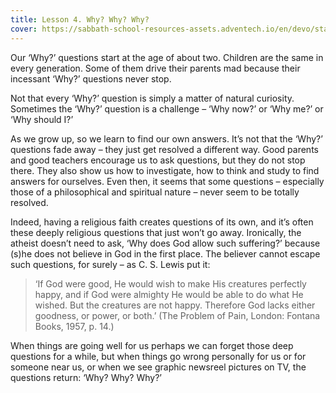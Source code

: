 ```yaml
---
title: Lesson 4. Why? Why? Why?
cover: https://sabbath-school-resources-assets.adventech.io/en/devo/start-into-life/04-why-why-why/7qQ1667920718031.jpg
---
```


Our ‘Why?’ questions start at the age of about two. Children are the same in every generation. Some of them drive their parents mad because their incessant ‘Why?’ questions never stop.

Not that every ‘Why?’ question is simply a matter of natural curiosity. Sometimes the ‘Why?’ question is a challenge – ‘Why now?’ or ‘Why me?’ or ‘Why should I?’

As we grow up, so we learn to find our own answers. It’s not that the ‘Why?’ questions fade away – they just get resolved a different way. Good parents and good teachers encourage us to ask questions, but they do not stop there. They also show us how to investigate, how to think and study to find answers for ourselves. Even then, it seems that some questions – especially those of a philosophical and spiritual nature – never seem to be totally resolved.

Indeed, having a religious faith creates questions of its own, and it’s often these deeply religious questions that just won’t go away. Ironically, the atheist doesn’t need to ask, ‘Why does God allow such suffering?’ because (s)he does not believe in God in the first place. The believer cannot escape such questions, for surely – as C. S. Lewis put it: 

> ‘If God were good, He would wish to make His creatures perfectly happy, and if God were almighty He would be able to do what He wished. But the creatures are not happy. Therefore God lacks either goodness, or power, or both.’ (The Problem of Pain, London: Fontana Books, 1957, p. 14.)

When things are going well for us perhaps we can forget those deep questions for a while, but when things go wrong personally for us or for someone near us, or when we see graphic newsreel pictures on TV, the questions return: ‘Why? Why? Why?’